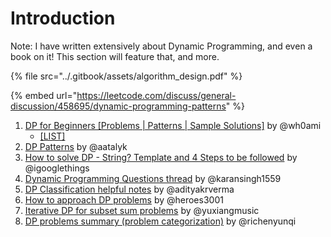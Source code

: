 # Introduction

Note: I have written extensively about Dynamic Programming, and even a book on it! This section will feature that, and more. 

{% file src="../.gitbook/assets/algorithm\_design.pdf" %}

{% embed url="https://leetcode.com/discuss/general-discussion/458695/dynamic-programming-patterns" %}



1. [DP for Beginners \[Problems \| Patterns \| Sample Solutions\]](https://leetcode.com/discuss/general-discussion/662866/dp-for-beginners-problems-patterns-sample-solutions) by @wh0ami
   * [\[LIST\]](https://leetcode.com/list/x1k8lxi5)
2. [DP Patterns](https://leetcode.com/discuss/general-discussion/458695/dynamic-programming-patterns) by @aatalyk
3. [How to solve DP - String? Template and 4 Steps to be followed](https://leetcode.com/discuss/general-discussion/651719/how-to-solve-dp-string-template-and-4-steps-to-be-followed) by @igooglethings
4. [Dynamic Programming Questions thread](https://leetcode.com/discuss/general-discussion/491522/dynamic-programming-questions-thread) by @karansingh1559
5. [DP Classification helpful notes](https://leetcode.com/problems/longest-palindromic-subsequence/discuss/222605/dp-problem-classifications-helpful-notes) by @adityakrverma
6. [How to approach DP problems](https://leetcode.com/problems/house-robber/discuss/156523/From-good-to-great.-How-to-approach-most-of-DP-problems) by @heroes3001
7. [Iterative DP for subset sum problems](https://leetcode.com/problems/target-sum/discuss/97334/java-15-ms-c-3-ms-ons-iterative-dp-solution-using-subset-sum-with-explanation) by @yuxiangmusic
8. [DP problems summary \(problem categorization\)](https://leetcode.com/discuss/general-discussion/592146/dynamic-programming-summary) by @richenyunqi



